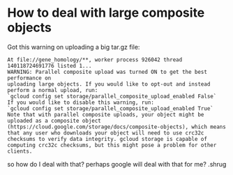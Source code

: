 # How to deal with large composite objects

Got this warning on uploading a big tar.gz file:

```
At file://gene_homology/**, worker process 926042 thread 140118724691776 listed 1...
WARNING: Parallel composite upload was turned ON to get the best performance on
uploading large objects. If you would like to opt-out and instead
perform a normal upload, run:
`gcloud config set storage/parallel_composite_upload_enabled False`
If you would like to disable this warning, run:
`gcloud config set storage/parallel_composite_upload_enabled True`
Note that with parallel composite uploads, your object might be
uploaded as a composite object
(https://cloud.google.com/storage/docs/composite-objects), which means
that any user who downloads your object will need to use crc32c
checksums to verify data integrity. gcloud storage is capable of
computing crc32c checksums, but this might pose a problem for other
clients.
```

so how do I deal with that?
perhaps google will deal with that for me?
.shrug
